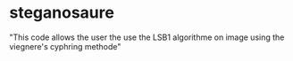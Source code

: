 # steganosaure
"This code allows the user the use the LSB1 algorithme on image using the viegnere's cyphring methode"
